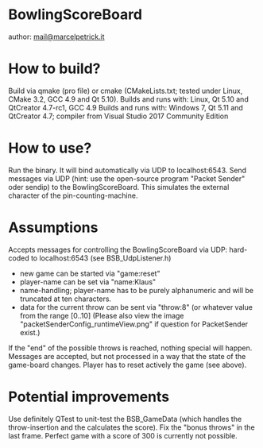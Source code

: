 # BowlingScoreBoard

author: mail@marcelpetrick.it

# How to build?
Build via qmake (pro file) or cmake (CMakeLists.txt; tested under Linux, CMake 3.2, GCC 4.9 and Qt 5.10).
Builds and runs with: Linux, Qt 5.10 and QtCreator 4.7-rc1, GCC 4.9
Builds and runs with: Windows 7, Qt 5.11 and QtCreator 4.7; compiler from Visual Studio 2017 Community Edition

# How to use?
Run the binary. It will bind automatically via UDP to localhost:6543.
Send messages via UDP (hint: use the open-source program "Packet Sender" oder sendip) to the BowlingScoreBoard.
This simulates the external character of the pin-counting-machine.

# Assumptions
Accepts messages for controlling the BowlingScoreBoard via UDP: hard-coded to localhost:6543 (see BSB_UdpListener.h)

- new game can be started via "game:reset"
- player-name can be set via "name:Klaus"
- name-handling; player-name has to be purely alphanumeric and will be truncated at ten characters.
- data for the current throw can be sent via "throw:8" (or whatever value from the range [0..10]
(Please also view the image "packetSenderConfig_runtimeView.png" if question for PacketSender exist.)

If the "end" of the possible throws is reached, nothing special will happen.
Messages are accepted, but not processed in a way that the state of the game-board changes.
Player has to reset actively the game (see above).

# Potential improvements
Use definitely QTest to unit-test the BSB_GameData (which handles the throw-insertion and the calculates the score).
Fix the "bonus throws" in the last frame. Perfect game with a score of 300 is currently not possible.
